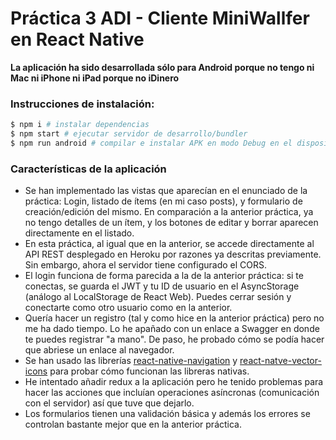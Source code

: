 Práctica 3 ADI - Cliente MiniWallfer en React Native
====================================================

**La aplicación ha sido desarrollada sólo para Android porque no tengo ni Mac ni iPhone ni iPad porque no iDinero**

### Instrucciones de instalación:
```bash
$ npm i # instalar dependencias
$ npm start # ejecutar servidor de desarrollo/bundler
$ npm run android # compilar e instalar APK en modo Debug en el dispositivo Android
```
### Características de la aplicación
* Se han implementado las vistas que aparecían en el enunciado de la práctica: Login, listado de ítems (en mi caso posts), y formulario de creación/edición del mismo. En comparación a la anterior práctica, ya no tengo detalles de un ítem, y los botones de editar y borrar aparecen directamente en el listado.
* En esta práctica, al igual que en la anterior, se accede directamente al API REST desplegado en Heroku por razones ya descritas previamente. Sin embargo, ahora el servidor tiene configurado el CORS.
* El login funciona de forma parecida a la de la anterior práctica: si te conectas, se guarda el JWT y tu ID de usuario en el AsyncStorage (análogo al LocalStorage de React Web). Puedes cerrar sesión y conectarte como otro usuario como en la anterior.
* Quería hacer un registro (tal y como hice en la anterior práctica) pero no me ha dado tiempo. Lo he apañado con un enlace a Swagger en donde te puedes registrar "a mano". De paso, he probado cómo se podía hacer que abriese un enlace al navegador.
* Se han usado las librerías [react-native-navigation](https://github.com/wix/react-native-navigation) y [react-natve-vector-icons](https://github.com/oblador/react-native-vector-icons) para probar cómo funcionan las libreras nativas.
* He intentado añadir redux a la aplicación pero he tenido problemas para hacer las acciones que incluían operaciones asíncronas (comunicación con el servidor) así que tuve que dejarlo.
* Los formularios tienen una validación básica y además los errores se controlan bastante mejor que en la anterior práctica.
